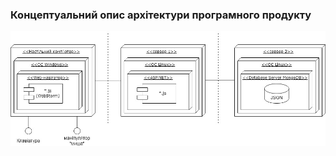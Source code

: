 ### Концептуальний опис архітектури програмного продукту

![](https://github.com/oleksandrblazhko/ai203-voyakovskij/blob/3d265a799ae89b20b55e2c3d62431554a68d6621/1-SoftwareRequirements/1.5-SoftwareProjectPlanning/1.5.1-SoftwareArchitectConcept/SoftwareArchitectConcept.jpg)
